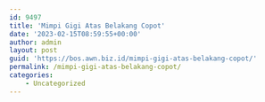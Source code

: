 ```yaml
---
id: 9497
title: 'Mimpi Gigi Atas Belakang Copot'
date: '2023-02-15T08:59:55+00:00'
author: admin
layout: post
guid: 'https://bos.awn.biz.id/mimpi-gigi-atas-belakang-copot/'
permalink: /mimpi-gigi-atas-belakang-copot/
categories:
    - Uncategorized
---
```


